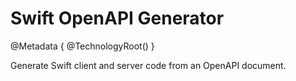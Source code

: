 # Swift OpenAPI Generator

@Metadata {
    @TechnologyRoot()
}

Generate Swift client and server code from an OpenAPI document.
